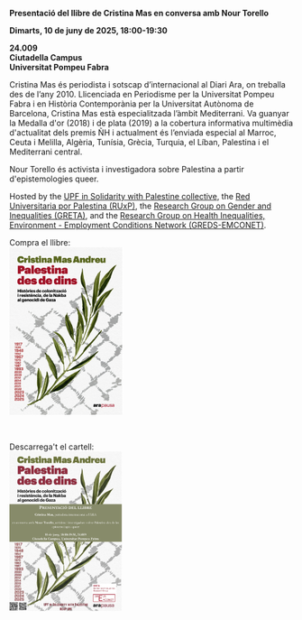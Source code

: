 **Presentació del llibre de Cristina Mas en conversa amb Nour Torello**

**Dimarts, 10 de juny de 2025, 18:00-19:30**

**24.009**<br>
**Ciutadella Campus**<br>
**Universitat Pompeu Fabra**

Cristina Mas és periodista i sotscap d’internacional al Diari Ara, on treballa des de l’any 2010. Llicenciada en Periodisme per la Universitat Pompeu Fabra i en Història Contemporània per la Universitat Autònoma de Barcelona, Cristina Mas està especialitzada l’àmbit Mediterrani. Va guanyar la Medalla d'or (2018) i de plata (2019) a la cobertura informativa multimèdia d'actualitat dels premis ÑH i actualment  és l’enviada especial al Marroc, Ceuta i Melilla, Algèria, Tunísia, Grècia, Turquia, el Líban, Palestina i el Mediterrani central.

Nour Torello és activista i investigadora sobre Palestina a partir d'epistemologies queer.
 
Hosted by the [UPF in Solidarity with Palestine collective](https://upfxpalestina.github.io), the [Red Universitaria por Palestina (RUxP)](https://www.redxpalestina.org), the [Research Group on Gender and Inequalities (GRETA)](https://www.upf.edu/web/greta), and the [Research Group on Health Inequalities, Environment - Employment Conditions Network (GREDS-EMCONET)](https://www.upf.edu/web/greds-emconet).

Compra el llibre:<br>
<a href="https://arallibres.cat/cataleg/palestina-des-de-dins/"><img src="book_cover_mas.jpg" alt="book cover" style="width:200px;"/></a>

<br>

Descarrega't el cartell:<br>
<a href="upf4pal_bookfair_mas_2025_06_10.jpg"><img src="upf4pal_bookfair_mas_2025_06_10.jpg" alt="poster" style="width:200px;"/></a>
